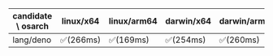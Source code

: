 | candidate \ osarch | linux/x64 | linux/arm64 | darwin/x64 | darwin/arm64 | win/x64 |
| ------------------ | ----------- | ------------ | ---------- | --------- | ------- |
|lang/deno | ✅(266ms) | ✅(169ms) | ✅(254ms) | ✅(260ms) | ✅(233ms) ||lang/go | ✅(166ms) | ✅(142ms) | ✅(130ms) | ✅(143ms) | ✅(138ms) ||lang/java | ✅(252ms) | ✅(234ms) | ✅(247ms) | ✅(250ms) | ✅(354ms) ||lang/julia | ✅(183ms) | ✅(108ms) | ✅(97ms) | ✅(102ms) | ✅(106ms) ||lang/kotlin | ✅(287ms) | ✅(237ms) | ✅(267ms) | ✅(266ms) | ✅(233ms) ||lang/lua | ✅(184ms) | - | ❌(404)| ❌(404)| ✅(192ms) ||lang/node | ✅(164ms) | ✅(167ms) | ✅(326ms) | ✅(165ms) | ✅(156ms) ||lang/perl | ✅(244ms) | ✅(245ms) | ❌(404)| ✅(262ms) | ✅(366ms) ||lang/python | ✅(137ms) | ✅(115ms) | ✅(110ms) | ✅(111ms) | ✅(104ms) ||lang/rust | ✅(121ms) | ✅(98ms) | ✅(103ms) | ✅(97ms) | ✅(99ms) ||lang/scala | ✅(258ms) | ✅(168ms) | ✅(170ms) | ✅(183ms) | ✅(210ms) ||media/agg | ✅(241ms) | ✅(181ms) | ✅(265ms) | ✅(298ms) | ✅(239ms) ||media/ffmpeg | ✅(1480ms) | ✅(1452ms) | ❌(404)| ✅(1328ms) | ✅(1176ms) ||media/magick | ✅(359ms) | ✅(243ms) | ✅(273ms) | ✅(251ms) | ❌(404)||media/sqlite3 | ✅(255ms) | ✅(269ms) | ✅(244ms) | ✅(238ms) | ✅(296ms) ||osman/7za | ✅(261ms) | ✅(293ms) | ✅(247ms) | ✅(247ms) | ✅(255ms) ||osman/aliyun | ✅(276ms) | ✅(307ms) | ✅(259ms) | ✅(244ms) | ✅(338ms) ||osman/bat | ✅(246ms) | ✅(250ms) | ✅(237ms) | ✅(259ms) | ✅(256ms) ||osman/bun | ✅(253ms) | ✅(243ms) | ✅(244ms) | ✅(234ms) | ❌(404)||osman/bwrap | ✅(238ms) | ✅(273ms) | - | - | - ||osman/curl | ✅(259ms) | ✅(250ms) | ✅(276ms) | ✅(267ms) | ✅(265ms) ||osman/dust | ✅(339ms) | ✅(247ms) | ✅(284ms) | ✅(283ms) | ✅(319ms) ||osman/exa | ✅(266ms) | ✅(253ms) | ✅(291ms) | ✅(270ms) | ✅(234ms) ||osman/fd | ✅(263ms) | ✅(254ms) | ✅(234ms) | ✅(262ms) | ✅(256ms) ||osman/fzf | ✅(260ms) | ✅(265ms) | ✅(255ms) | ✅(257ms) | ✅(253ms) ||osman/gh | ✅(280ms) | ✅(265ms) | ✅(243ms) | ✅(239ms) | ✅(359ms) ||osman/gost | ✅(251ms) | ✅(272ms) | ✅(281ms) | ✅(355ms) | ✅(280ms) ||osman/gum | ✅(267ms) | ✅(238ms) | ✅(247ms) | ✅(312ms) | ✅(247ms) ||osman/helm | ✅(268ms) | ✅(288ms) | ✅(313ms) | ✅(183ms) | ✅(228ms) ||osman/jq | ✅(265ms) | ✅(242ms) | ✅(273ms) | ✅(253ms) | ✅(235ms) ||osman/mosquitto | ✅(268ms) | ✅(257ms) | ✅(244ms) | ✅(256ms) | ✅(262ms) ||osman/procs | ✅(253ms) | ✅(250ms) | ✅(248ms) | ✅(271ms) | ✅(277ms) ||osman/proot | ✅(267ms) | ✅(253ms) | - | - | - ||osman/qrencode | ✅(256ms) | ✅(256ms) | ✅(284ms) | ✅(265ms) | ✅(273ms) ||osman/rg | ✅(257ms) | ✅(170ms) | ✅(258ms) | ✅(265ms) | ✅(275ms) ||osman/sodium | ✅(243ms) | ✅(181ms) | ✅(241ms) | ✅(256ms) | ✅(244ms) ||osman/terraform | ✅(267ms) | ✅(273ms) | ✅(268ms) | ✅(262ms) | ✅(276ms) ||osman/tig | ✅(280ms) | ✅(254ms) | ✅(240ms) | ✅(304ms) | ❌(404)||osman/tmux | ✅(311ms) | ✅(258ms) | ✅(289ms) | ✅(276ms) | ✅(256ms) ||osman/ucloud | ✅(237ms) | ✅(168ms) | ✅(265ms) | ✅(255ms) | ✅(269ms) ||osman/yq | ✅(260ms) | ✅(289ms) | ✅(243ms) | ✅(291ms) | ✅(265ms) ||osman/zellij | ✅(290ms) | ✅(277ms) | ✅(354ms) | ✅(248ms) | ❌(404)||plugin/zsh-plugin | ✅(268ms) | ✅(359ms) | ✅(168ms) | ✅(184ms) | ✅(274ms) ||sdkman/activemq | ✅(239ms) | ✅(224ms) | ✅(225ms) | ✅(218ms) | ✅(604ms) ||sdkman/ant | ✅(109ms) | ✅(94ms) | ✅(107ms) | ✅(97ms) | ✅(100ms) ||sdkman/asciidoctorj | ✅(129ms) | ✅(95ms) | ✅(94ms) | ✅(94ms) | ✅(94ms) ||sdkman/ballerina-todo | - | - | - | - | - ||sdkman/bpipe | ❌(404)| ❌(404)| ❌(404)| ❌(404)| ❌(404)||sdkman/btrace | ✅(247ms) | ✅(287ms) | ✅(184ms) | ✅(291ms) | ✅(181ms) ||sdkman/concurnas | ✅(247ms) | ✅(323ms) | ✅(172ms) | ✅(169ms) | ✅(169ms) ||sdkman/connor | ❌(404)| ❌(404)| ❌(404)| ❌(404)| ❌(404)||sdkman/coursier | ✅(312ms) | ✅(365ms) | ✅(327ms) | ✅(185ms) | ❌(404)||sdkman/cxf | ✅(101ms) | ✅(98ms) | ✅(100ms) | ✅(91ms) | ✅(102ms) ||sdkman/doctoolchain | ✅(259ms) | ✅(270ms) | ✅(253ms) | ✅(171ms) | ✅(180ms) ||sdkman/flink | ✅(94ms) | ✅(103ms) | ✅(95ms) | ✅(95ms) | ✅(104ms) ||sdkman/gaiden | ✅(236ms) | ✅(254ms) | ✅(181ms) | ✅(184ms) | ✅(259ms) ||sdkman/gradle | ❌(301)| ❌(301)| ❌(301)| ❌(301)| ❌(301)||sdkman/gradle profiler-todo | - | - | - | - | - ||sdkman/grails | ✅(249ms) | ❌(404)| ❌(404)| ✅(234ms) | ✅(172ms) ||sdkman/groovy | ✅(274ms) | ✅(233ms) | ✅(218ms) | ✅(230ms) | ✅(237ms) ||sdkman/groovyserv-todo | - | - | - | - | - ||sdkman/hadoop | ✅(98ms) | ✅(98ms) | ✅(98ms) | ✅(90ms) | ✅(98ms) ||sdkman/helido_cli-todo | - | - | - | - | - ||sdkman/http4k-todo | - | - | - | - | - ||sdkman/infrastructor | - | - | - | - | - ||sdkman/jarviz | ✅(246ms) | ✅(250ms) | ✅(250ms) | ✅(293ms) | ✅(2313ms) ||sdkman/jbake | ✅(287ms) | ✅(172ms) | ✅(238ms) | ✅(240ms) | ✅(170ms) ||sdkman/jdk-mission-control | ✅(207ms) | ✅(104ms) | ✅(103ms) | ✅(95ms) | ✅(104ms) ||sdkman/jmeter | ✅(104ms) | ✅(98ms) | ✅(98ms) | ✅(90ms) | ✅(97ms) ||sdkman/joern-todo | - | - | - | - | - ||sdkman/jreleaser | ✅(253ms) | ✅(245ms) | ✅(306ms) | ✅(273ms) | ❌(404)||sdkman/karaf | ✅(92ms) | ✅(95ms) | ✅(94ms) | ✅(100ms) | ✅(94ms) ||sdkman/kcctl | ✅(298ms) | ✅(173ms) | ✅(167ms) | ✅(168ms) | ✅(168ms) ||sdkman/ki | ✅(250ms) | ✅(168ms) | ✅(255ms) | ✅(183ms) | ✅(176ms) ||sdkman/kobweb | ✅(242ms) | ✅(169ms) | ✅(254ms) | ✅(168ms) | ✅(168ms) ||sdkman/kscript | ✅(269ms) | ✅(174ms) | ✅(168ms) | ✅(245ms) | ✅(253ms) ||sdkman/ktx | ✅(236ms) | ✅(184ms) | ✅(172ms) | ✅(176ms) | ✅(170ms) ||sdkman/layrry | ✅(251ms) | ✅(182ms) | ✅(169ms) | ✅(169ms) | ✅(251ms) ||sdkman/leiningen-todo | - | - | - | - | - ||sdkman/maven | ✅(102ms) | ✅(98ms) | ✅(99ms) | ✅(90ms) | ✅(105ms) ||sdkman/maven_mvnd | ✅(258ms) | ✅(168ms) | ✅(287ms) | ✅(258ms) | ✅(258ms) ||sdkman/mcs | ✅(264ms) | ✅(168ms) | ❌(404)| ✅(269ms) | ✅(230ms) ||sdkman/micronaut | ✅(262ms) | ✅(247ms) | ✅(255ms) | ✅(172ms) | ✅(276ms) ||sdkman/mulefd | ✅(271ms) | ✅(168ms) | ✅(269ms) | ✅(169ms) | ✅(172ms) ||sdkman/mybatis_migrations | ✅(274ms) | ✅(174ms) | ✅(183ms) | ✅(168ms) | ✅(168ms) ||sdkman/neo4j_migrations | ✅(239ms) | ✅(238ms) | ✅(515ms) | ✅(243ms) | ✅(239ms) ||sdkman/pierrot | ❌(404)| ❌(404)| ❌(404)| ❌(404)| ❌(404)||sdkman/pomchecker | - | - | - | - | - ||sdkman/quarkus_cli | - | - | - | - | - ||sdkman/sbt | - | - | - | - | - ||sdkman/scala_cli | - | - | - | - | - ||sdkman/schemacrawler | - | - | - | - | - ||sdkman/skeletal | - | - | - | - | - ||sdkman/spark | - | - | - | - | - ||sdkman/spingboot | - | - | - | - | - ||sdkman/sshoogr | - | - | - | - | - ||security/bandwhich | ❌(404)| ❌(404)| ❌(404)| ❌(404)| ❌(404)||security/ncat | ✅(241ms) | ✅(243ms) | ✅(195ms) | ✅(183ms) | ❌(404)||security/nmap | ✅(1793ms) | ✅(189ms) | ✅(188ms) | ✅(202ms) | ❌(404)||security/nping | ✅(218ms) | ✅(183ms) | ✅(192ms) | ✅(189ms) | ❌(404)||security/openssl | ✅(255ms) | ✅(241ms) | ✅(234ms) | ✅(245ms) | ✅(264ms) ||security/smartctl | ✅(251ms) | ✅(246ms) | ✅(239ms) | ✅(272ms) | ✅(266ms) ||security/traceroute | ✅(185ms) | ✅(215ms) | - | - | - |